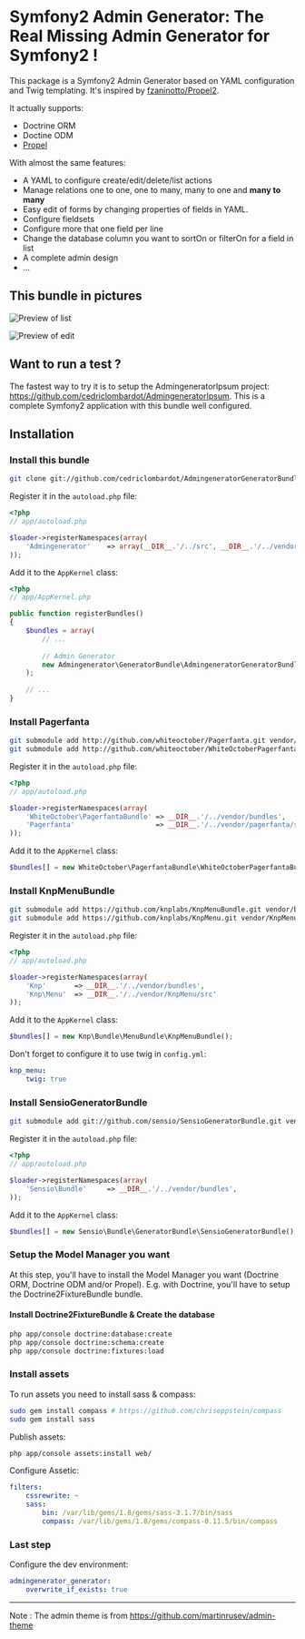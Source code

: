 # Symfony2 Admin Generator: The Real Missing Admin Generator for Symfony2 !

This package is a Symfony2 Admin Generator based on YAML configuration and Twig templating.
It's inspired by [fzaninotto/Propel2](https://github.com/fzaninotto/Propel2).

It actually supports:

* Doctrine ORM
* Doctine ODM
* [Propel](http://github.com/propelorm/Propel)

With almost the same features: 

* A YAML to configure create/edit/delete/list actions
* Manage relations one to one, one to many, many to one and **many to many**
* Easy edit of forms by changing properties of fields in YAML. 
* Configure fieldsets
* Configure more that one field per line
* Change the database column you want to sortOn or filterOn for a field in list
* A complete admin design
* ...

## This bundle in pictures

![Preview of list](https://github.com/cedriclombardot/AdmingeneratorGeneratorBundle/raw/master/Resources/doc/list-preview.png)

![Preview of edit](https://github.com/cedriclombardot/AdmingeneratorGeneratorBundle/raw/master/Resources/doc/edit-preview.png)

## Want to run a test ?

The fastest way to try it is to setup the AdmingeneratorIpsum project: https://github.com/cedriclombardot/AdmingeneratorIpsum.
This is a complete Symfony2 application with this bundle well configured.

## Installation

### Install this bundle

``` bash
git clone git://github.com/cedriclombardot/AdmingeneratorGeneratorBundle.git vendor/bundles/Admingenerator/GeneratorBundle
```

Register it in the `autoload.php` file:

``` php
<?php
// app/autoload.php

$loader->registerNamespaces(array(
	'Admingenerator'    => array(__DIR__.'/../src', __DIR__.'/../vendor/bundles'),
));
```

Add it to the `AppKernel` class:

``` php
<?php
// app/AppKernel.php

public function registerBundles()
{
	$bundles = array(
		// ...
		
		// Admin Generator
		new Admingenerator\GeneratorBundle\AdmingeneratorGeneratorBundle(),
	);
	
	// ...
}
```

### Install Pagerfanta 

``` bash 
git submodule add http://github.com/whiteoctober/Pagerfanta.git vendor/pagerfanta
git submodule add http://github.com/whiteoctober/WhiteOctoberPagerfantaBundle.git vendor/bundles/WhiteOctober/PagerfantaBundle
```

Register it in the `autoload.php` file:

``` php
<?php
// app/autoload.php

$loader->registerNamespaces(array(
    'WhiteOctober\PagerfantaBundle' => __DIR__.'/../vendor/bundles',
    'Pagerfanta' 					=> __DIR__.'/../vendor/pagerfanta/src',
));
```

Add it to the `AppKernel` class:

``` php
$bundles[] = new WhiteOctober\PagerfantaBundle\WhiteOctoberPagerfantaBundle(),
```   

### Install KnpMenuBundle 

``` bash
git submodule add https://github.com/knplabs/KnpMenuBundle.git vendor/bundles/Knp/Bundle/MenuBundle
git submodule add https://github.com/knplabs/KnpMenu.git vendor/KnpMenu
```

Register it in the `autoload.php` file:

``` php
<?php
// app/autoload.php

$loader->registerNamespaces(array(
    'Knp'		=> __DIR__.'/../vendor/bundles',
    'Knp\Menu' 	=> __DIR__.'/../vendor/KnpMenu/src'
));
```

Add it to the `AppKernel` class:

``` php
$bundles[] = new Knp\Bundle\MenuBundle\KnpMenuBundle();
```   

Don't forget to configure it to use twig in `config.yml`:

``` yml
knp_menu:
    twig: true
``` 

### Install SensioGeneratorBundle

``` bash
git submodule add git://github.com/sensio/SensioGeneratorBundle.git vendor/bundles/Sensio/Bundle/GeneratorBundle
```

Register it in the `autoload.php` file:

``` php
<?php
// app/autoload.php

$loader->registerNamespaces(array(
	'Sensio\Bundle'     => __DIR__.'/../vendor/bundles',
));
```

Add it to the `AppKernel` class:

``` php
$bundles[] = new Sensio\Bundle\GeneratorBundle\SensioGeneratorBundle(),
```

### Setup the Model Manager you want

At this step, you'll have to install the Model Manager you want (Doctrine ORM, Doctrine ODM and/or Propel).
E.g. with Doctrine, you'll have to setup the Doctrine2FixtureBundle bundle.

#### Install Doctrine2FixtureBundle & Create the database

``` bash 
php app/console doctrine:database:create
php app/console doctrine:schema:create
php app/console doctrine:fixtures:load	
```

### Install assets

To run assets you need to install sass & compass:

``` bash
sudo gem install compass # https://github.com/chriseppstein/compass
sudo gem install sass
```

Publish assets:

``` bash
php app/console assets:install web/
```

Configure Assetic:

``` yaml
filters:
    cssrewrite: ~
    sass: 
        bin: /var/lib/gems/1.8/gems/sass-3.1.7/bin/sass
        compass: /var/lib/gems/1.8/gems/compass-0.11.5/bin/compass
```

### Last step

Configure the dev environment:

``` yaml
admingenerator_generator:
    overwrite_if_exists: true
```

--------------

Note : The admin theme is from https://github.com/martinrusev/admin-theme

